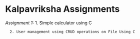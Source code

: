# **Kalpavriksha Assignments**

 *Assignment 1:*
      1. Simple calculator using C

      2. User management using CRUD operations on File Using C
